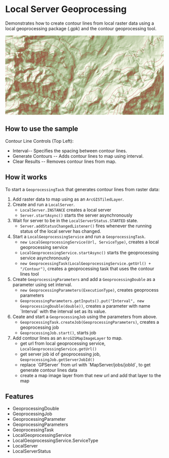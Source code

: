 <h1>Local Server Geoprocessing</h1>

<p>Demonstrates how to create contour lines from local raster data using a local geoprocessing package (.gpk) and the contour geoprocessing tool.</p>

<p><img src="LocalServerGeoprocessing1.png"/></p>

<h2>How to use the sample</h2>

<p>Contour Line Controls (Top Left): </p>
  <ul><li> Interval-- Specifies the spacing between contour lines.</li>
      <li> Generate Contours --  Adds contour lines to map using interval. </li>
      <li> Clear Results --  Removes contour lines from map. </li></ul>
  
<h2>How it works</h2>

<p>To start a <code>GeoprocessingTask</code> that generates contour lines from raster data:</p>

<ol>
<li> Add raster data to map using as an <code>ArcGISTiledLayer</code>.</li>
<li> Create and run a <code>LocalServer</code>.
  <ul>
    <li><code>LocalServer.INSTANCE</code> creates a local server</li>
    <li><code>Server.startAsync()</code> starts the server asynchronously</li>
  </ul>
</li>
<li> Wait for server to be in the <code>LocalServerStatus.STARTED</code> state.
  <ul>
    <li><code>Server.addStatusChangedListener()</code> fires whenever the running status of the local server has changed.</li>
  </ul>
</li>
<li> Start a <code>LocalGeoprocessingService</code> and run a <code>GeoprocessingTask</code>.
  <ul>
    <li><code>new LocalGeoprocessingService(Url, ServiceType)</code>, creates a local geoprocessing service</li>
    <li><code>LocalGeoprocessingService.startAsync()</code> starts the geoprocessing service asynchronously</li>
    <li><code>new GeoprocessingTask(LocalGeoprocessingService.getUrl() + "/Contour")</code>, creates a geoprocessing task that uses the contour lines tool</li>
  </ul>
</li>
<li> Create <code>GeoprocessingParameters</code> and add a <code>GeoprocessingDouble</code> as a parameter using set interval.
  <ul>
    <li><code>new GeoprocessingParameters(ExecutionType)</code>, creates geoprocess parameters</li>
    <li><code>GeoprocessingParameters.getInputs().put("Interval", new GeoprocessingDouble(double))</code>, creates a parameter with name `Interval` with the interval set as its value.</li>
  </ul>
</li>
<li> Ceate and start a <code>GeoprocessingJob</code> using the parameters from above.
  <ul>
    <li><code>GeoprocessingTask.createJob(GeoprocessingParameters)</code>, creates a geoprocessing job</li>
    <li><code>GeoprocessingJob.start()</code>, starts job</li>
  </ul>
</li>
<li> Add contour lines as an <code>ArcGISMapImageLayer</code> to map.
  <ul>
    <li>get url from local geoprocessing service, <code>LocalGeoprocessingService.getUrl()</code></li>
    <li>get server job id of geoprocessing job, <code>GeoprocessingJob.getServerJobId()</code></li>
    <li>replace `GPServer` from url with `MapServer/jobs/jobId`, to get generate contour lines data</li>
    <li>create a map image layer from that new url and add that layer to the map</li>
  </ul>
</li>
</ol>

<h2>Features</h2>

<ul>
<li>GeoprocessingDouble</li>
<li>GeoprocessingJob</li>
<li>GeoprocessingParameter</li>
<li>GeoprocessingParameters</li>
<li>GeoprocessingTask</li>
<li>LocalGeoprocessingService</li>
<li>LocalGeoprocessingService.ServiceType</li>
<li>LocalServer</li>
<li>LocalServerStatus</li>
</ul>
